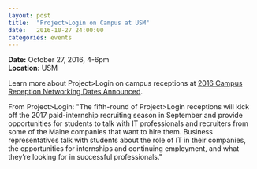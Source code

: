 ```yaml
---
layout: post
title:  "Project>Login on Campus at USM"
date:   2016-10-27 24:00:00
categories: events
---
```

<p>
<strong>Date:</strong> October 27, 2016, 4-6pm<br>
<strong>Location:</strong> USM
</p>

<p>Learn more about Project>Login on campus receptions at <a target='_blank' href='http://projectlogin.com/2016/07/2016-campus-networking-receptions/'>2016 Campus Reception Networking Dates Announced</a>.

<p>From Project>Login: "The fifth-round of Project>Login receptions will kick off the 2017 paid-internship recruiting season in September and provide opportunities for students to talk with IT professionals and recruiters from some of the Maine companies that want to hire them. Business representatives talk with students about the role of IT in their companies, the opportunities for internships and continuing employment, and what they’re looking for in successful professionals."</p>

